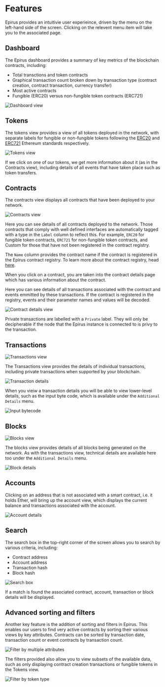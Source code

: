 # Features

Epirus provides an intuitivie user experieince, driven by the menu on the left-hand side of the screen. Clicking on the relevent menu item will take you to the associated page.

## Dashboard

The Epirus dashboard provides a summary of key metrics of the blockchain contracts, including:

- Total transctions and token contracts
- Graphical transaction count broken down by transaction type (contract creation, contract transaction, currency transfer)
- Most active contracts
- Fungible (ERC20) versus non-fungible token contracts (ERC721)

![Dashboard view](img/dashboard.png)

## Tokens

The tokens view provides a view of all tokens deployed in the network, with separate labels for 
fungible or non-fungible tokens following the [ERC20](http://eips.ethereum.org/EIPS/eip-20) and [ERC721](http://eips.ethereum.org/EIPS/eip-721) Ethereum standards respectively.

![Tokens view](img/tokens.png)

If we click on one of our tokens, we get more information about it (as in the Contracts view), including details of all events that have taken place such as token transfers.

## Contracts

The contracts view displays all contracts that have been deployed to your network.

![Contracts view](img/contracts.png)

Here you can see details of all contracts deployed to the network. Those contracts that comply with well defined interfaces are automatically tagged with a type in the `Label` column to reflect this. For example, `ERC20` for fungible token contracts, `ERC721` for non-fungible token contracts, and Custom for those that have not been registered in the contract registry.

The `Name` column provides the contract name if the contract is registered in the Epirus contract registry. To learn more about the contract registry, head [here](metadata.md).

When you click on a contract, you are taken into the contract details page which has various information about the contract.

Here you can see details of all transactions associated with the contract and events emmitted by these transactions. If the contract is registered in the registry, events and their parameter names and values will be decoded.

![Contract details view](img/contract_details.png)

Private transactions are labelled with a `Private` label. They will only be decipherable if the node that the Epirus instance is connected to is privy to the transaction.

## Transactions

![Transactions view](img/transactions.png)

The Transactions view provides the details of individual transactions, including private transactions when supported by your blockchain.

![Transaction details](img/transaction_details.png)

When you vieiw a transaction details you will be able to view lower-level details, such as the input byte code, which is available under the `Additional Details` menu.

![Input bytecode](img/input_bytecode.png)

## Blocks

![Blocks view](img/blocks.png)

The blocks view provides details of all blocks being generated on the network. As with the transactions view, technical details are available here too under the `Additional Details` menu.

![Block details](img/block_details.png)

## Accounts

Clicking on an address that is not associated with a smart contract, i.e. it holds Ether, will bring up the account view, which displays the current balance and transactions associated with the account.

![Account details](img/account_details.png)

## Search

The search box in the top-right corner of the screen allows you to search by various criteria, including:

- Contract address
- Account address
- Transaction hash
- Block hash

![Search box](img/search.png)

If a match is found the associated contract, account, transaction or block details will be displayed.

## Advanced sorting and filters

Another key feature is the addition of sorting and filters in Epirus. This enables our users to 
find very active contracts by sorting their various views by key attributes. Contracts can be 
sorted by transaction date, transaction count or event contracts by transaction count.

![Filter by multiple attributes](img/filtering.png)

The filters provided also allow you to view subsets of the available data, such as only 
displaying contract creation transactions or fungible tokens in the Tokens view.

![Filter by token type](img/filtering_tokens.png)
